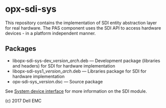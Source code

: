 # opx-sdi-sys
This repository contains the implementation of SDI entity abstraction layer for real hardware. The PAS component uses the SDI API to access hardware devices - in a platform independent manner.  
  
## Packages
- libopx-sdi-sys-dev\_*version*\_*arch*.deb — Development package (libraries and headers) for SDI for hardware implementation  
- libopx-sdi-sys1\_*version*\_*arch*.deb — Libraries package for SDI for hardware implementation  
- opx-sdi-sys\_*version*.dsc — Source package  
  
See [System device interface](https://github.com/open-switch/opx-docs/wiki/System-device-interface) for more information on the SDI module.  
  
(c) 2017 Dell EMC
